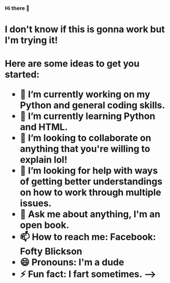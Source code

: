 ### Hi there 👋
<h1> I don't know if this is gonna work but I'm trying it!<h1>
Here are some ideas to get you started:

- 🔭 I’m currently working on my Python and general coding skills.
- 🌱 I’m currently learning Python and HTML.
- 👯 I’m looking to collaborate on anything that you're willing to explain lol!
- 🤔 I’m looking for help with ways of getting better understandings on how to work through multiple issues.
- 💬 Ask me about anything, I'm an open book.
- 📫 How to reach me: Facebook: Fofty Blickson
- 😄 Pronouns: I'm a dude
- ⚡ Fun fact: I fart sometimes.
-->
